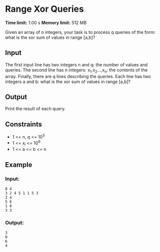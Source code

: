 # Range Xor Queries
**Time limit:** 1.00 s **Memory limit:** 512 MB  

Given an array of n integers, your task is to process q queries of the form: what is the xor sum of values in range [a,b]?

## Input  

The first input line has two integers n and q: the number of values and queries.
The second line has n integers: x<sub>1</sub>,x<sub>2</sub>...,x<sub>n</sub>: the contents of the array.
Finally, there are q lines describing the queries. Each line has two integers a and b: what is the xor sum of values in range [a,b]?

## Output

Print the result of each query.  

## Constraints
- 1 <= n, q <= 10<sup>5</sup>
- 1 <= x<sub>i</sub> <= 10<sup>9</sup>
- 1 <= a <= b <= n
  

## Example
### Input:
```
8 4
3 2 4 5 1 1 5 3
2 4
5 6
1 8
3 3
```
### Output:
```
3
0
6
4
```
